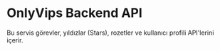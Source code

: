 # OnlyVips Backend API
Bu servis görevler, yıldızlar (Stars), rozetler ve kullanıcı profili API'lerini içerir.